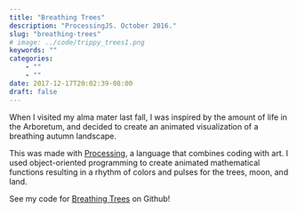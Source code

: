 ```yaml
---
title: "Breathing Trees"
description: "ProcessingJS. October 2016."
slug: "breathing-trees"
# image: ../code/trippy_trees1.png
keywords: ""
categories:
    - ""
    - ""
date: 2017-12-17T20:02:39-08:00
draft: false
---
```


<canvas class="processing-canvas" data-processing-sources="/img/code/trippy_trees_total/trippy_trees_total.pde" alt="Processing Canvas" width="100%"></canvas>

When I visited my alma mater last fall, I was inspired by the amount of life in the Arboretum, and decided to create an animated visualization of a breathing autumn landscape.

This was made with <a href="http://processingjs.org/">Processing</a>, a language that combines coding with art. I used object-oriented programming to create animated mathematical functions resulting in a rhythm of colors and pulses for the trees, moon, and land.

See my code for <a href="https://github.com/theflowong/trippy_trees">Breathing Trees</a> on Github!

